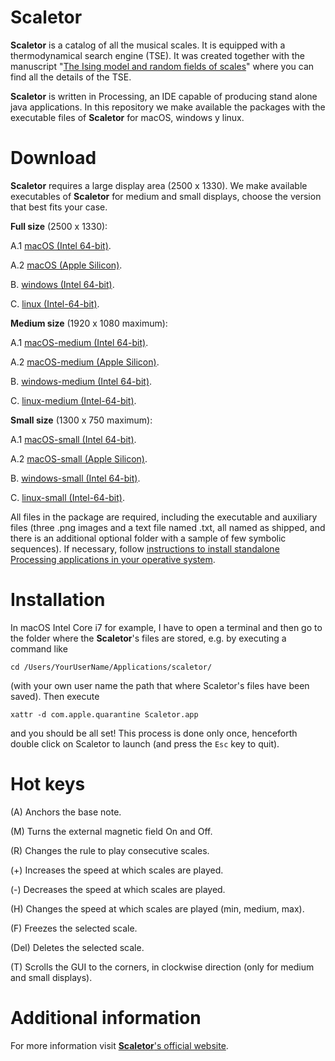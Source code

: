 # Scaletor

**Scaletor** is a catalog of all the musical scales. It is equipped with a thermodynamical search engine (TSE). It was created together with the manuscript "[The Ising model and random fields of scales](https://arxiv.org/abs/XYZ)" where you can find all the details of the TSE.

**Scaletor** is written in Processing, an IDE capable of producing stand alone java applications. In this repository we make available the packages with the executable files of **Scaletor** for macOS, windows y linux.


# Download

**Scaletor** requires a large display area (2500 x 1330). We make available executables of **Scaletor** for medium and small displays, choose the version that best fits your case.

**Full size** (2500 x 1330):

A.1 [macOS (Intel 64-bit)](https://github.com/gomiza/scaletor/releases/download/v1.0.0/scaletor-full-macos-intel.zip).

A.2 [macOS (Apple Silicon)](https://github.com/gomiza/scaletor/releases/download/v1.0.0/scaletor-full-macos-silicon.zip).

B. [windows (Intel 64-bit)](https://github.com/gomiza/scaletor/releases/download/v1.0.0/scaletor-full-windows.zip).

C. [linux (Intel-64-bit)](https://github.com/gomiza/scaletor/releases/download/v1.0.0/scaletor-full-linux.zip).

**Medium size** (1920 x 1080 maximum):

A.1 [macOS-medium (Intel 64-bit)](https://github.com/gomiza/scaletor/releases/download/v1.0.0/scaletor-medium-macos-intel.zip).

A.2 [macOS-medium (Apple Silicon)](https://github.com/gomiza/scaletor/releases/download/v1.0.0/scaletor-medium-macos-silicon.zip).

B. [windows-medium (Intel 64-bit)](https://github.com/gomiza/scaletor/releases/download/v1.0.0/scaletor-medium-windows.zip).

C. [linux-medium (Intel-64-bit)](https://github.com/gomiza/scaletor/releases/download/v1.0.0/scaletor-medium-linux.zip).

**Small size** (1300 x 750 maximum):

A.1 [macOS-small (Intel 64-bit)](https://github.com/gomiza/scaletor/releases/download/v1.0.0/scaletor-small-macos-intel.zip).

A.2 [macOS-small (Apple Silicon)](https://github.com/gomiza/scaletor/releases/download/v1.0.0/scaletor-small-macos-silicon.zip).

B. [windows-small (Intel 64-bit)](https://github.com/gomiza/scaletor/releases/download/v1.0.0/scaletor-small-windows.zip).

C. [linux-small (Intel-64-bit)](https://github.com/gomiza/scaletor/releases/download/v1.0.0/scaletor-small-linux.zip).

All files in the package are required, including the executable and auxiliary files (three .png images and a text file named .txt, all named as shipped, and there is an additional optional folder with a sample of few symbolic sequences). If necessary, follow [instructions to install standalone Processing applications in your operative system](https://github.com/processing/processing4/wiki/Exporting-Applications#macos).

# Installation

In macOS Intel Core i7 for example, I have to open a terminal and then go to the folder where the **Scaletor**'s files are stored, e.g. by executing a command like

`cd /Users/YourUserName/Applications/scaletor/`

(with your own user name the path that where Scaletor's files have been saved). Then execute

`xattr -d com.apple.quarantine Scaletor.app`

and you should be all set! This process is done only once, henceforth double click on Scaletor to launch (and press the `Esc` key to quit).

# Hot keys

(A) Anchors the base note.

(M) Turns the external magnetic field On and Off.

(R) Changes the rule to play consecutive scales.

(+) Increases the speed at which scales are played.

(-) Decreases the speed at which scales are played.

(H) Changes the speed at which scales are played (min, medium, max).

(F) Freezes the selected scale.

(Del) Deletes the selected scale.

(T) Scrolls the GUI to the corners, in clockwise direction (only for medium and small displays).

# Additional information

For more information visit [**Scaletor**'s official website](https://sites.google.com/im.unam.mx/scaletor).

